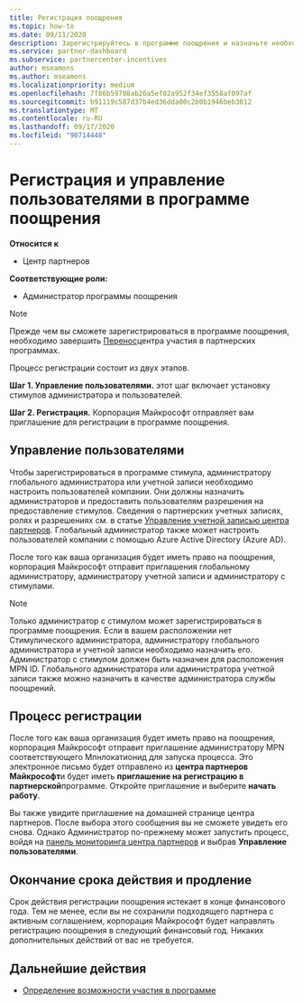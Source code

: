```yaml
---
title: Регистрация поощрения
ms.topic: how-to
ms.date: 09/11/2020
description: Зарегистрируйтесь в программе поощрения и назначьте необходимые роли для управления пользователями.
ms.service: partner-dashboard
ms.subservice: partnercenter-incentives
author: mseamons
ms.author: mseamons
ms.localizationpriority: medium
ms.openlocfilehash: 7f86b59708ab26a5ef02a952f34ef3558af097af
ms.sourcegitcommit: b91119c587d37b4ed36dda00c2b0b1946beb3012
ms.translationtype: MT
ms.contentlocale: ru-RU
ms.lasthandoff: 09/17/2020
ms.locfileid: "90714448"
---
```

# <a name="enrollment-and-user-management-in-the-incentives-program"></a>Регистрация и управление пользователями в программе поощрения

**Относится к**

- Центр партнеров

**Соответствующие роли:**

- Администратор программы поощрения

>[!NOTE]
>Прежде чем вы сможете зарегистрироваться в программе поощрения, необходимо завершить [Перенос](prepare-pmc-pc-migration.md)центра участия в партнерских программах.

Процесс регистрации состоит из двух этапов.

**Шаг 1. Управление пользователями.** этот шаг включает установку стимулов администратора и пользователей.

**Шаг 2. Регистрация.** Корпорация Майкрософт отправляет вам приглашение для регистрации в программе поощрения.

## <a name="user-management"></a>Управление пользователями

Чтобы зарегистрироваться в программе стимула, администратору глобального администратора или учетной записи необходимо настроить пользователей компании. Они должны назначить администраторов и предоставить пользователям разрешения на предоставление стимулов. Сведения о партнерских учетных записях, ролях и разрешениях см. в статье [Управление учетной записью центра партнеров](partner-center-account-setup.md). Глобальный администратор также может настроить пользователей компании с помощью Azure Active Directory (Azure AD).

После того как ваша организация будет иметь право на поощрения, корпорация Майкрософт отправит приглашения глобальному администратору, администратору учетной записи и администратору с стимулами.

>[!NOTE]
>Только администратор с стимулом может зарегистрироваться в программе поощрения. Если в вашем расположении нет Стимулического администратора, администратору глобального администратора и учетной записи необходимо назначить его. Администратор с стимулом должен быть назначен для расположения MPN ID. Глобального администратора или администратора учетной записи также можно назначить в качестве администратора службы поощрений.

## <a name="enrollment-process"></a>Процесс регистрации

После того как ваша организация будет иметь право на поощрения, корпорация Майкрософт отправит приглашение администратору MPN соответствующего Мпнлокатионид для запуска процесса. Это электронное письмо будет отправлено из **центра партнеров Майкрософт**и будет иметь **приглашение на регистрацию в партнерской**программе. Откройте приглашение и выберите **начать работу**.

Вы также увидите приглашение на домашней странице центра партнеров. После выбора этого сообщения вы не сможете увидеть его снова. Однако Администратор по-прежнему может запустить процесс, войдя на [панель мониторинга центра партнеров](https://partner.microsoft.com/dashboard/) и выбрав **Управление пользователями**.

## <a name="expiration-and-renewal"></a>Окончание срока действия и продление

Срок действия регистрации поощрения истекает в конце финансового года. Тем не менее, если вы не сохранили подходящего партнера с активным соглашением, корпорация Майкрософт будет направлять регистрацию поощрения в следующий финансовый год. Никаких дополнительных действий от вас не требуется.

## <a name="next-steps"></a>Дальнейшие действия

- [Определение возможности участия в программе](incentives-determined-your-program-eligibility.md)
